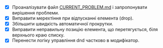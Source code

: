 - [x] Проаналізувати файл [CURRENT_PROBLEM.md](CURRENT_PROBLEM.md) і запропонувати вирішення проблеми.
- [x] Виправити мерехтіння при відпусканні елемента (drop).
- [x] Збільшити швидкість автоматичної прокрутки.
- [x] Виправити неправильну позицію елемента, що перетягується, біля верхнього краю списку.
- [x] Перенести логіку управління dnd частково в модифікатор.